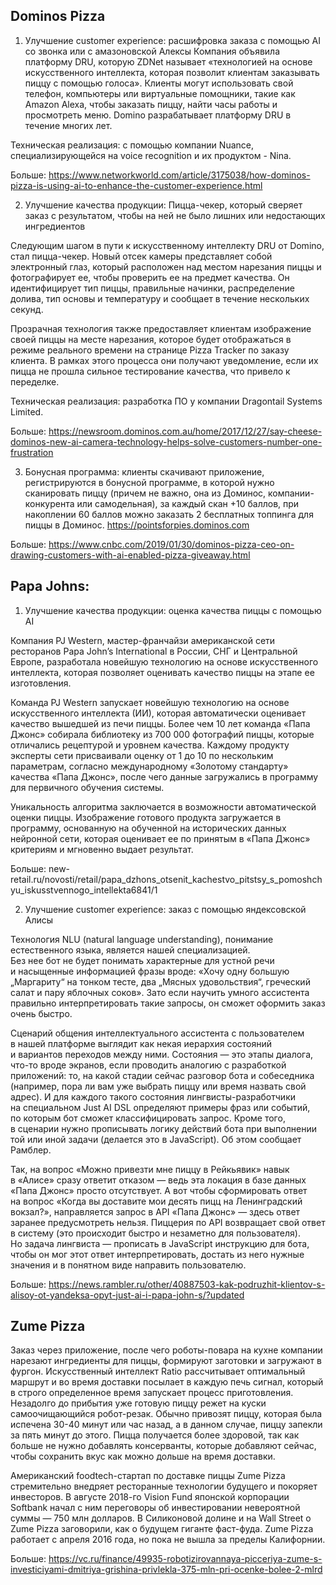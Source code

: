 ## Dominos Pizza
1. Улучшение customer experience: расшифровка заказа с помощью AI со звонка или c амазоновской Алексы
Компания объявила платформу DRU, которую ZDNet называет «технологией на основе искусственного интеллекта, которая позволит клиентам заказывать пиццу с помощью голоса». Клиенты могут использовать свой телефон, компьютеры или виртуальные помощники, такие как Amazon Alexa, чтобы заказать пиццу, найти часы работы и просмотреть меню.
Domino разрабатывает платформу DRU в течение многих лет. 

Техническая реализация: с помощью компании Nuance, специализирующейся на voice recognition и их продуктом - Nina. 

Больше: https://www.networkworld.com/article/3175038/how-dominos-pizza-is-using-ai-to-enhance-the-customer-experience.html

2. Улучшение качества продукции: Пицца-чекер, который сверяет заказ с результатом, чтобы на ней не было лишних или недостающих ингредиентов 

Следующим шагом в пути к искусственному интеллекту DRU от Domino, стал пицца-чекер. Новый отсек камеры представляет собой электронный глаз, который расположен над местом нарезания пиццы и фотографирует ее, чтобы проверить ее на предмет качества. Он идентифицирует тип пиццы, правильные начинки, распределение долива, тип основы и температуру и сообщает в течение нескольких секунд.

Прозрачная технология также предоставляет клиентам изображение своей пиццы на месте нарезания, которое будет отображаться в режиме реального времени на странице Pizza Tracker по заказу клиента. В рамках этого процесса они получают уведомление, если их пицца не прошла сильное тестирование качества, что привело к переделке.

Техническая реализация: разработка ПО у компании Dragontail Systems Limited. 

Больше: https://newsroom.dominos.com.au/home/2017/12/27/say-cheese-dominos-new-ai-camera-technology-helps-solve-customers-number-one-frustration


3. Бонусная программа: клиенты скачивают приложение, регистрируются в бонусной программе, в которой нужно сканировать пиццу (причем не важно, она из Доминос, компании-конкурента или самодельная), за каждый скан +10 баллов, при накоплении 60 баллов можно заказать 2 бесплатных топпинга для пиццы в Доминос. 
https://pointsforpies.dominos.com 

Больше: https://www.cnbc.com/2019/01/30/dominos-pizza-ceo-on-drawing-customers-with-ai-enabled-pizza-giveaway.html 

## Papa Johns:
1.  Улучшение качества продукции: оценка качества пиццы с помощью AI 

Компания PJ Western, мастер-франчайзи американской сети ресторанов Papa John’s International в России, СНГ и Центральной Европе, разработала новейшую технологию на основе искусственного интеллекта, которая позволяет оценивать качество пиццы на этапе ее изготовления.

Команда PJ Western запускает новейшую технологию на основе искусственного интеллекта (ИИ), которая автоматически оценивает качество вышедшей из печи пиццы. Более чем 10 лет команда «Папа Джонс» собирала библиотеку из 700 000 фотографий пиццы, которые отличались рецептурой и уровнем качества. Каждому продукту эксперты сети присваивали оценку от 1 до 10 по нескольким параметрам, согласно международному «Золотому стандарту» качества «Папа Джонс», после чего данные загружались в программу для первичного обучения системы.

Уникальность алгоритма заключается в возможности автоматической оценки пиццы. Изображение готового продукта загружается в программу, основанную на обученной на исторических данных нейронной сети, которая оценивает ее по принятым в «Папа Джонс» критериям и мгновенно выдает результат. 

Больше: new-retail.ru/novosti/retail/papa_dzhons_otsenit_kachestvo_pitstsy_s_pomoshchyu_iskusstvennogo_intellekta6841/1 


2. Улучшение customer experience: заказ с помощью яндексовской Алисы

Технология NLU (natural language understanding), понимание естественного языка, является нашей специализацией. Без нее бот не будет понимать характерные для устной речи и насыщенные информацией фразы вроде: «Хочу одну большую „Маргариту“ на тонком тесте, два „Мясных удовольствия“, греческий салат и пару яблочных соков». Зато если научить умного ассистента правильно интерпретировать такие запросы, он сможет оформить заказ очень быстро. 

Сценарий общения интеллектуального ассистента с пользователем в нашей платформе выглядит как некая иерархия состояний и вариантов переходов между ними. Состояния — это этапы диалога, что-то вроде экранов, если проводить аналогию с разработкой приложений: то, на какой стадии сейчас разговор бота и собеседника (например, пора ли вам уже выбрать пиццу или время назвать свой адрес). И для каждого такого состояния лингвисты-разработчики на специальном Just AI DSL определяют примеры фраз или событий, по которым бот сможет классифицировать запрос. Кроме того, в сценарии нужно прописывать логику действий бота при выполнении той или иной задачи (делается это в JavaScript). Об этом сообщает Рамблер. 

Так, на вопрос «Можно привезти мне пиццу в Рейкьявик» навык в «Алисе» сразу ответит отказом — ведь эта локация в базе данных «Папа Джонс» просто отсутствует. А вот чтобы сформировать ответ на вопрос «Когда вы доставите мои десять пицц на Ленинградский вокзал?», направляется запрос в API «Папа Джонс» — здесь ответ заранее предусмотреть нельзя. Пиццерия по API возвращает свой ответ в систему (это происходит быстро и незаметно для пользователя). Но задача лингвиста — прописать в JavaScript инструкцию для бота, чтобы он мог этот ответ интерпретировать, достать из него нужные значения и в понятном виде направить пользователю. 

Больше: https://news.rambler.ru/other/40887503-kak-podruzhit-klientov-s-alisoy-ot-yandeksa-opyt-just-ai-i-papa-john-s/?updated 

## Zume Pizza
Заказ через приложение, после чего роботы-повара на кухне компании нарезают ингредиенты для пиццы, формируют заготовки и загружают в фургон. Искусственный интеллект Ratio рассчитывает оптимальный маршрут и во время доставки посылает в каждую печь сигнал, который в строго определенное время запускает процесс приготовления. Незадолго до прибытия уже готовую пиццу режет на куски самоочищающийся робот-резак. Обычно привозят пиццу, которая была испечена 30-40 минут или час назад, а в данном случае, пиццу запекли за пять минут до этого. Пицца получается более здоровой, так как больше не нужно добавлять консерванты, которые добавляют сейчас, чтобы сохранить вкус как можно дольше на время доставки.

Американский foodtech-стартап по доставке пиццы Zume Pizza стремительно внедряет ресторанные технологии будущего и покоряет инвесторов. В августе 2018-го Vision Fund японской корпорации Softbank начал с ним переговоры об инвестировании невероятной суммы — 750 млн долларов. В Силиконовой долине и на Wall Street о Zume Pizza заговорили, как о будущем гиганте фаст-фуда. Zume Pizza работает с апреля 2016 года, но пока не вышла за пределы Калифорнии.

Больше: https://vc.ru/finance/49935-robotizirovannaya-picceriya-zume-s-investiciyami-dmitriya-grishina-privlekla-375-mln-pri-ocenke-bolee-2-mlrd 
